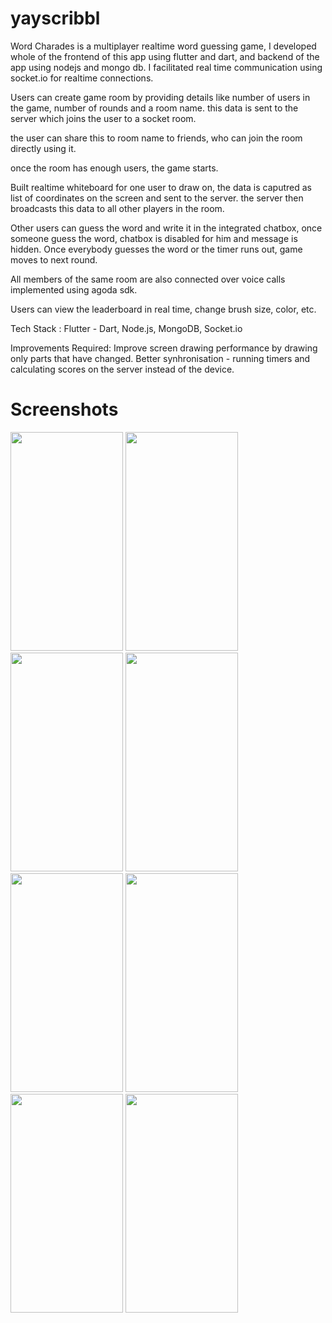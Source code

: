 # yayscribbl

Word Charades is a multiplayer realtime word guessing game, I developed whole of the frontend of this app using flutter and dart, and backend of the app using nodejs and mongo db. I facilitated real time communication using socket.io for realtime connections.

Users can create game room by providing details like number of users in the game, number of rounds and a room name. this data is sent to the server which joins the user to a socket room.

the user can share this to room name to friends, who can join the room directly using it.

once the room has enough users, the game starts.

Built realtime whiteboard for one user to draw on, the data is caputred as list of coordinates on the screen and sent to the server. the server then broadcasts this data to all other players in the room.

Other users can guess the word and write it in the integrated chatbox, once someone guess the word, chatbox is disabled for him and message is hidden. Once everybody guesses the word or the timer runs out, game moves to next round.

All members of the same room are also connected over voice calls implemented using agoda sdk.

Users can view the leaderboard in real time, change brush size, color, etc.

Tech Stack :
Flutter - Dart, Node.js, MongoDB, Socket.io

Improvements Required:
Improve screen drawing performance by drawing only parts that have changed.
Better synhronisation - running timers and calculating scores on the server instead of the device.

# Screenshots

<img width="180" height="350" src="https://github.com/user-attachments/assets/44f16f7d-cbc7-4574-b014-cb3f00a4d7c3"/>
<img width="180" height="350" src="https://github.com/user-attachments/assets/ee04067c-9922-46bc-876e-a7ad5b6c6eb1"/>
<img width="180" height="350" src="https://github.com/user-attachments/assets/a37b3569-6606-48ce-a4d2-433a23fd0818"/>
<img width="180" height="350" src="https://github.com/user-attachments/assets/dfbde326-4259-44a5-a6da-7b85ca9b7102"/>
<img width="180" height="350" src="https://github.com/user-attachments/assets/35ff42d1-2ba9-4f25-a960-60ab073ffe16"/>
<img width="180" height="350" src="https://github.com/user-attachments/assets/50f4acb0-e946-49fd-891a-e8f655a11548"/>
<img width="180" height="350" src="https://github.com/user-attachments/assets/d25a00ee-983c-48d8-b8eb-6506e186cbfa"/>
<img width="180" height="350" src="https://github.com/user-attachments/assets/14c103be-859c-4d80-b6c2-5032f118bc08"/>
